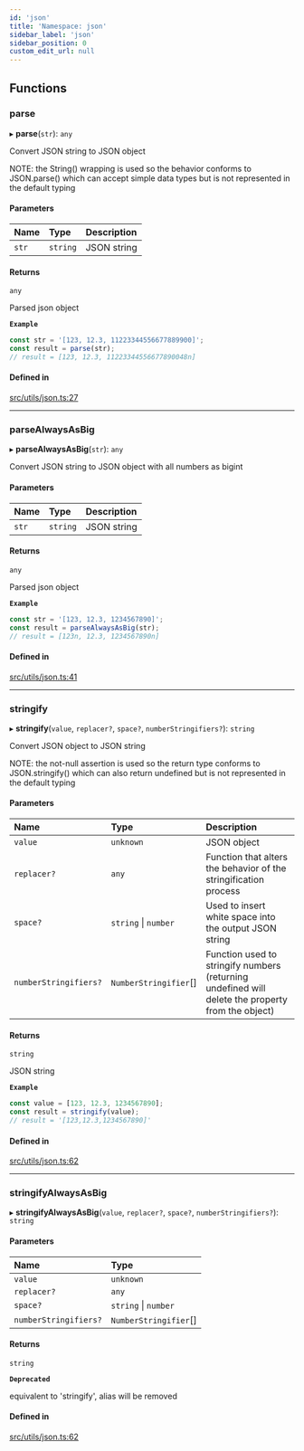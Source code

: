 ```yaml
---
id: 'json'
title: 'Namespace: json'
sidebar_label: 'json'
sidebar_position: 0
custom_edit_url: null
---
```


## Functions

### parse

▸ **parse**(`str`): `any`

Convert JSON string to JSON object

NOTE: the String() wrapping is used so the behavior conforms to JSON.parse()
which can accept simple data types but is not represented in the default typing

#### Parameters

| Name  | Type     | Description |
| :---- | :------- | :---------- |
| `str` | `string` | JSON string |

#### Returns

`any`

Parsed json object

**`Example`**

```typescript
const str = '[123, 12.3, 11223344556677889900]';
const result = parse(str);
// result = [123, 12.3, 11223344556677890048n]
```

#### Defined in

[src/utils/json.ts:27](https://github.com/starknet-io/starknet.js/blob/v6.23.1/src/utils/json.ts#L27)

---

### parseAlwaysAsBig

▸ **parseAlwaysAsBig**(`str`): `any`

Convert JSON string to JSON object with all numbers as bigint

#### Parameters

| Name  | Type     | Description |
| :---- | :------- | :---------- |
| `str` | `string` | JSON string |

#### Returns

`any`

Parsed json object

**`Example`**

```typescript
const str = '[123, 12.3, 1234567890]';
const result = parseAlwaysAsBig(str);
// result = [123n, 12.3, 1234567890n]
```

#### Defined in

[src/utils/json.ts:41](https://github.com/starknet-io/starknet.js/blob/v6.23.1/src/utils/json.ts#L41)

---

### stringify

▸ **stringify**(`value`, `replacer?`, `space?`, `numberStringifiers?`): `string`

Convert JSON object to JSON string

NOTE: the not-null assertion is used so the return type conforms to JSON.stringify()
which can also return undefined but is not represented in the default typing

#### Parameters

| Name                  | Type                  | Description                                                                                       |
| :-------------------- | :-------------------- | :------------------------------------------------------------------------------------------------ |
| `value`               | `unknown`             | JSON object                                                                                       |
| `replacer?`           | `any`                 | Function that alters the behavior of the stringification process                                  |
| `space?`              | `string` \| `number`  | Used to insert white space into the output JSON string                                            |
| `numberStringifiers?` | `NumberStringifier`[] | Function used to stringify numbers (returning undefined will delete the property from the object) |

#### Returns

`string`

JSON string

**`Example`**

```typescript
const value = [123, 12.3, 1234567890];
const result = stringify(value);
// result = '[123,12.3,1234567890]'
```

#### Defined in

[src/utils/json.ts:62](https://github.com/starknet-io/starknet.js/blob/v6.23.1/src/utils/json.ts#L62)

---

### stringifyAlwaysAsBig

▸ **stringifyAlwaysAsBig**(`value`, `replacer?`, `space?`, `numberStringifiers?`): `string`

#### Parameters

| Name                  | Type                  |
| :-------------------- | :-------------------- |
| `value`               | `unknown`             |
| `replacer?`           | `any`                 |
| `space?`              | `string` \| `number`  |
| `numberStringifiers?` | `NumberStringifier`[] |

#### Returns

`string`

**`Deprecated`**

equivalent to 'stringify', alias will be removed

#### Defined in

[src/utils/json.ts:62](https://github.com/starknet-io/starknet.js/blob/v6.23.1/src/utils/json.ts#L62)
